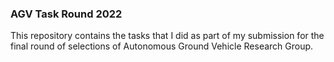 ### AGV Task Round 2022

This repository contains the tasks that I did as part of my submission for the final round of selections of Autonomous Ground Vehicle Research Group.
